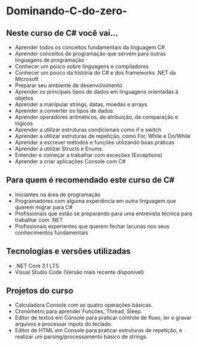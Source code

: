 # Dominando-C-do-zero-

## Neste curso de C# você vai...

*   Aprender todos os conceitos fundamentais da linguagem C#
*   Aprender conceitos de programação que servem para outras linguagens de programação
*   Conhecer um pouco sobre linguagens e compiladores
*   Conhecer um pouco da história do C# e dos frameworks .NET da Microsoft
*   Preparar seu ambiente de desenvolvimento
*   Aprender os principais tipos de dados em linguagens orientadas à objetos
*   Aprender a manipular strings, datas, moedas e arrays
*   Aprender a converter os tipos de dados
*   Aprender operadores aritméticos, de atribuição, de comparação e lógicos
*   Aprender a utilizar estruturas condicionais como if e switch
*   Aprender a utilizar estruturas de repetição, como For, While e Do/While
*   Aprender a escrever métodos e funções utilizando boas práticas
*   Aprender a utilizar Structs e Enums
*   Entender e começar a trabalhar com exceções (Exceptions)
*   Aprender a criar aplicações Console com C#


## Para quem é recomendado este curso de C#

*   Iniciantes na área de programação
*   Programadores com alguma experiência em outra linguagem que querem migrar para C#
*   Profissionais que estão se preparando para uma entrevista técnica para trabalhar com .NET
*   Profissionais experientes que querem fechar lacunas nos seus conhecimentos fundamentais

## Tecnologias e versões utilizadas

*   .NET Core 3.1 LTS
*   Visual Studio Code (Versão mais recente disponível)



## Projetos do curso

*   Calculadora Console com as quatro operações básicas.
*   Cronômetro para aprender Funções, Thread, Sleep.
*   Editor de textos em Console para praticar controle de fluxo, ler e gravar arquivos e processar inputs do teclado.
*   Editor de HTML em Console para praticar estruturas de repetição, e realizar um parsing/processamento básico de strings.